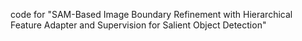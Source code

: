 code for "SAM-Based Image Boundary Refinement with Hierarchical Feature Adapter and Supervision for Salient Object Detection"
